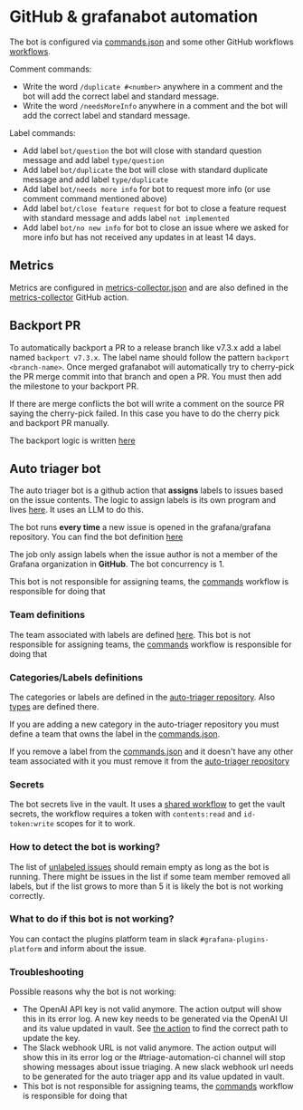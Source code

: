 # GitHub & grafanabot automation

The bot is configured via [commands.json](https://github.com/grafana/grafana/blob/main/.github/commands.json) and some other GitHub workflows [workflows](https://github.com/grafana/grafana/tree/main/.github/workflows).

Comment commands:

* Write the word `/duplicate #<number>` anywhere in a comment and the bot will add the correct label and standard message.
* Write the word `/needsMoreInfo` anywhere in a comment and the bot will add the correct label and standard message.

Label commands:

* Add label `bot/question` the bot will close with standard question message and add label `type/question`
* Add label `bot/duplicate` the bot will close with standard duplicate message and add label `type/duplicate`
* Add label `bot/needs more info` for bot to request more info (or use comment command mentioned above)
* Add label `bot/close feature request` for bot to close a feature request with standard message and adds label `not implemented`
* Add label `bot/no new info` for bot to close an issue where we asked for more info but has not received any updates in at least 14 days.

## Metrics

Metrics are configured in [metrics-collector.json](https://github.com/grafana/grafana/blob/main/.github/metrics-collector.json) and are also defined in the 
[metrics-collector](https://github.com/grafana/grafana-github-actions/blob/main/metrics-collector/index.ts) GitHub action.

## Backport PR

To automatically backport a PR to a release branch like v7.3.x add a label named `backport v7.3.x`. The label name should follow the pattern `backport <branch-name>`. Once merged grafanabot will automatically 
try to cherry-pick the PR merge commit into that branch and open a PR. You must then add the milestone to your backport PR.

If there are merge conflicts the bot will write a comment on the source PR saying the cherry-pick failed. In this case you have to do the cherry pick and backport PR manually. 

The backport logic is written [here](https://github.com/grafana/grafana-github-actions/blob/main/backport/backport.ts)

## Auto triager bot

The auto triager bot is a github action that **assigns** labels to issues based on the issue contents. The logic to assign
labels is its own program and lives [here](https://github.com/grafana/auto-triager). It uses an LLM to do this.

The bot runs **every time** a new issue is opened in the grafana/grafana repository. You can find the bot definition [here](https://github.com/grafana/grafana/blob/main/.github/workflows/issue-opened.yml#L61)

The job only assign labels when the issue author is not a member of the Grafana organization in **GitHub**. The bot concurrency is 1.

This bot is not responsible for assigning teams, the [commands](https://github.com/grafana/grafana/blob/main/.github/workflows/commands.yml) workflow is responsible for doing that

### Team definitions

The team associated with labels are defined [here](https://github.com/grafana/grafana/blob/main/.github/commands.json). 
This bot is not responsible for assigning teams, the [commands](https://github.com/grafana/grafana/blob/main/.github/workflows/commands.yml) workflow is responsible for doing that

### Categories/Labels definitions

The categories or labels are defined in the [auto-triager repository](https://github.com/grafana/auto-triager/blob/main/fixtures/categoryLabels.txt). Also [types](https://github.com/grafana/auto-triager/blob/main/fixtures/typeLabels.txt) are defined there.

If you are adding a new category in the auto-triager repository you must define a team that owns the label in the
[commands.json](https://github.com/grafana/grafana/blob/main/.github/commands.json).

If you remove a label from the [commands.json](https://github.com/grafana/grafana/blob/main/.github/commands.json) and it doesn't have any other 
team associated with it you must remove it from the [auto-triager repository](https://github.com/grafana/auto-triager/blob/main/fixtures/categoryLabels.txt)

### Secrets

The bot secrets live in the vault. It uses a [shared workflow](https://github.com/grafana/shared-workflows/tree/main/actions/get-vault-secrets) to get the vault secrets, the
workflow requires a token with `contents:read` and `id-token:write` scopes for it to work.

### How to detect the bot is working?

The list of [unlabeled issues](https://github.com/grafana/grafana/issues?q=is%3Aopen+is%3Aissue+no%3Alabel) should remain empty as long as the bot is running.
There might be issues in the list if some team member removed all labels, but if the list grows to more
than 5 it is likely the bot is not working correctly.

### What to do if this bot is not working?

You can contact the plugins platform team in slack `#grafana-plugins-platform` and inform about the issue.

### Troubleshooting

Possible reasons why the bot is not working:

* The OpenAI API key is not valid anymore. The action output will show this in its error log. A new key needs to be
generated via the OpenAI UI and its value updated in vault. See [the action](https://github.com/grafana/grafana/blob/main/.github/workflows/issue-opened.yml#L72) to find the correct path to
update the key.
* The Slack webhook URL is not valid anymore. The action output will show this in its error log or the
#triage-automation-ci channel will stop showing messages about issue triaging. A new slack webhook url needs to be
generated for the auto triager app and its value updated in vault. 
* This bot is not responsible for assigning teams, the [commands](https://github.com/grafana/grafana/blob/main/.github/workflows/commands.yml) workflow is responsible for doing that
